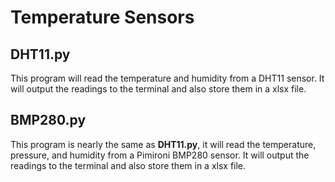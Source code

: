 # Temperature Sensors

## DHT11.py
This program will read the temperature and humidity from a DHT11 sensor. It will output the readings to the terminal and also store them in a xlsx file.

## BMP280.py
This program is nearly the same as **DHT11.py**, it will read the temperature, pressure, and humidity from a Pimironi BMP280 sensor. It will output the readings to the terminal and also store them in a xlsx file.